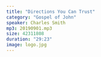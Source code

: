 ```yaml
---
title: "Directions You Can Trust"
category: "Gospel of John"
speaker: Charles Smith
mp3: 20190901.mp3
size: 42311808
duration: "29:23"
image: logo.jpg
---
```

